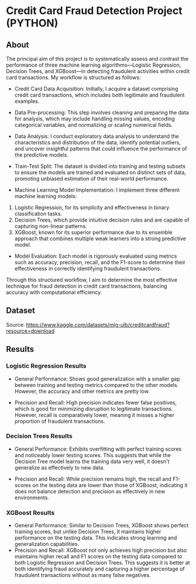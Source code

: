 # Credit Card Fraud Detection Project (PYTHON)
## About
The principal aim of this project is to systematically assess and contrast the performance of three machine learning algorithms—Logistic Regression, Decision Trees, and XGBoost—in detecting fraudulent activities within credit card transactions. My workflow is structured as follows:

+ Credit Card Data Acquisition: Initially, I acquire a dataset comprising credit card transactions, which includes both legitimate and fraudulent examples.

+ Data Pre-processing: This step involves cleaning and preparing the data for analysis, which may include handling missing values, encoding categorical variables, and normalizing or scaling numerical fields.

+ Data Analysis: I conduct exploratory data analysis to understand the characteristics and distribution of the data, identify potential outliers, and uncover insightful patterns that could influence the performance of the predictive models.

+ Train-Test Split: The dataset is divided into training and testing subsets to ensure the models are trained and evaluated on distinct sets of data, promoting unbiased estimation of their real-world performance.

+ Machine Learning Model Implementation: I implement three different machine learning models:

1. Logistic Regression, for its simplicity and effectiveness in binary classification tasks.
2. Decision Trees, which provide intuitive decision rules and are capable of capturing non-linear patterns.
3. XGBoost, known for its superior performance due to its ensemble approach that combines multiple weak learners into a strong predictive model.

+ Model Evaluation: Each model is rigorously evaluated using metrics such as accuracy, precision, recall, and the F1-score to determine their effectiveness in correctly identifying fraudulent transactions.

Through this structured workflow, I aim to determine the most effective technique for fraud detection in credit card transactions, balancing accuracy with computational efficiency.

## Dataset
Source: https://www.kaggle.com/datasets/mlg-ulb/creditcardfraud?resource=download

## Results
### Logistic Regression Results
+ General Performance: Shows good generalization with a smaller gap between training and testing metrics compared to the other models. However, the accuracy and other metrics are pretty low.
  
+ Precision and Recall: High precision indicates fewer false positives, which is good for minimizing disruption to legitimate transactions. However, recall is comparatively lower, meaning it misses a higher proportion of fraudulent transactions.

### Decision Trees Results
+ General Performance: Exhibits overfitting with perfect training scores and noticeably lower testing scores. This suggests that while the Decision Tree model learns the training data very well, it doesn't generalize as effectively to new data.
  
+ Precision and Recall: While precision remains high, the recall and F1-scores on the testing data are lower than those of XGBoost, indicating it does not balance detection and precision as effectively in new environments.

### XGBoost Results
+ General Performance: Similar to Decision Trees, XGBoost shows perfect training scores, but unlike Decision Trees, it maintains higher performance on the testing data. This indicates strong learning and generalization capabilities.
+ Precision and Recall: XGBoost not only achieves high precision but also maintains higher recall and F1 scores on the testing data compared to both Logistic Regression and Decision Trees. This suggests it is better at both identifying fraud accurately and capturing a higher percentage of fraudulent transactions without as many false negatives.



